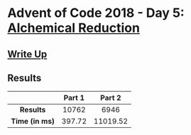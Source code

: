 # Advent of Code 2018 - Day 5: [Alchemical Reduction](https://adventofcode.com/2018/day/5)

## [Write Up](https://codingap.github.io/advent-of-code/writeups/2018/day05)

## Results

|                  | **Part 1** | **Part 2** |
| :--------------: | :--------: | :--------: |
|   **Results**    | 10762 | 6946 |
| **Time (in ms)** | 397.72 | 11019.52 |
